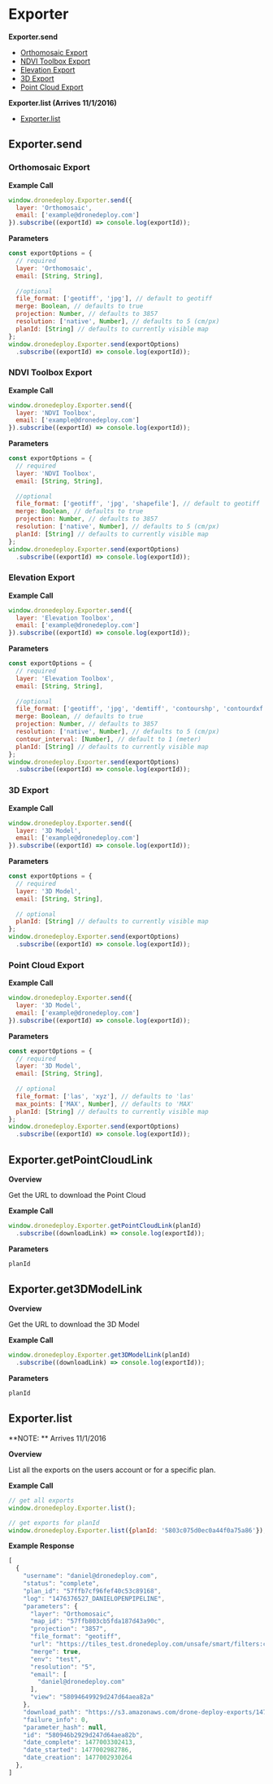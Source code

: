 # Exporter

**Exporter.send**
- [Orthomosaic Export](#orthomosaic-export)
- [NDVI Toolbox Export](#ndvi-toolbox-export)
- [Elevation Export](#elevation-export)
- [3D Export](#3d-export)
- [Point Cloud Export](#point-cloud-export)

**Exporter.list (Arrives 11/1/2016)**
- [Exporter.list](#exporterlist)

## Exporter.send

### Orthomosaic Export

**Example Call**

```javascript
window.dronedeploy.Exporter.send({
  layer: 'Orthomosaic',
  email: ['example@dronedeploy.com']
}).subscribe((exportId) => console.log(exportId));
```

**Parameters**

```javascript
const exportOptions = {
  // required
  layer: 'Orthomosaic',
  email: [String, String],
  
  //optional
  file_format: ['geotiff', 'jpg'], // default to geotiff
  merge: Boolean, // defaults to true
  projection: Number, // defaults to 3857
  resolution: ['native', Number], // defaults to 5 (cm/px)
  planId: [String] // defaults to currently visible map
};
window.dronedeploy.Exporter.send(exportOptions)
  .subscribe((exportId) => console.log(exportId));
```

### NDVI Toolbox Export

**Example Call**

```javascript
window.dronedeploy.Exporter.send({
  layer: 'NDVI Toolbox',
  email: ['example@dronedeploy.com']
}).subscribe((exportId) => console.log(exportId));
```

**Parameters**

```javascript
const exportOptions = {
  // required
  layer: 'NDVI Toolbox',
  email: [String, String],
  
  //optional
  file_format: ['geotiff', 'jpg', 'shapefile'], // default to geotiff
  merge: Boolean, // defaults to true
  projection: Number, // defaults to 3857
  resolution: ['native', Number], // defaults to 5 (cm/px)
  planId: [String] // defaults to currently visible map
};
window.dronedeploy.Exporter.send(exportOptions)
  .subscribe((exportId) => console.log(exportId));
```

### Elevation Export

**Example Call**

```javascript
window.dronedeploy.Exporter.send({
  layer: 'Elevation Toolbox',
  email: ['example@dronedeploy.com']
}).subscribe((exportId) => console.log(exportId));
```

**Parameters**

```javascript
const exportOptions = {
  // required
  layer: 'Elevation Toolbox',
  email: [String, String],
  
  //optional
  file_format: ['geotiff', 'jpg', 'demtiff', 'contourshp', 'contourdxf'], // default to geotiff
  merge: Boolean, // defaults to true
  projection: Number, // defaults to 3857
  resolution: ['native', Number], // defaults to 5 (cm/px)
  contour_interval: [Number], // default to 1 (meter)
  planId: [String] // defaults to currently visible map
};
window.dronedeploy.Exporter.send(exportOptions)
  .subscribe((exportId) => console.log(exportId));
```

### 3D Export

**Example Call**

```javascript
window.dronedeploy.Exporter.send({
  layer: '3D Model',
  email: ['example@dronedeploy.com']
}).subscribe((exportId) => console.log(exportId));
```

**Parameters**

```javascript
const exportOptions = {
  // required
  layer: '3D Model',
  email: [String, String],
  
  // optional
  planId: [String] // defaults to currently visible map
};
window.dronedeploy.Exporter.send(exportOptions)
  .subscribe((exportId) => console.log(exportId));
```

### Point Cloud Export

**Example Call**

```javascript
window.dronedeploy.Exporter.send({
  layer: '3D Model',
  email: ['example@dronedeploy.com']
}).subscribe((exportId) => console.log(exportId));
```

**Parameters**

```javascript
const exportOptions = {
  // required
  layer: '3D Model',
  email: [String, String],
  
  // optional
  file_format: ['las', 'xyz'], // defaults to 'las'
  max_points: ['MAX', Number], // defaults to 'MAX'
  planId: [String] // defaults to currently visible map
};
window.dronedeploy.Exporter.send(exportOptions)
  .subscribe((exportId) => console.log(exportId));
```

## Exporter.getPointCloudLink

**Overview**

Get the URL to download the Point Cloud

**Example Call**

```javascript
window.dronedeploy.Exporter.getPointCloudLink(planId)
  .subscribe((downloadLink) => console.log(exportId));
```

**Parameters**

```javascript
planId
```

## Exporter.get3DModelLink

**Overview**

Get the URL to download the 3D Model

**Example Call**

```javascript
window.dronedeploy.Exporter.get3DModelLink(planId)
  .subscribe((downloadLink) => console.log(exportId));
```

**Parameters**

```javascript
planId
```

## Exporter.list
**NOTE: ** Arrives 11/1/2016

**Overview**

List all the exports on the users account or for a specific plan.

**Example Call**
```javascript
// get all exports
window.dronedeploy.Exporter.list();

// get exports for planId
window.dronedeploy.Exporter.list({planId: '5803c075d0ec0a44f0a75a86'});
```

**Example Response**
```javascript
[
  {
    "username": "daniel@dronedeploy.com",
    "status": "complete",
    "plan_id": "57ffb7cf96fef40c53c89168",
    "log": "1476376527_DANIELOPENPIPELINE",
    "parameters": {
      "layer": "Orthomosaic",
      "map_id": "57ffb803cb5fda187d43a90c",
      "projection": "3857",
      "file_format": "geotiff",
      "url": "https://tiles_test.dronedeploy.com/unsafe/smart/filters:crop('{setting_crop_polygon}')/https%3A%2F%2Fs3.amazonaws.com/drone.deploy.tiles/{url}/{z}/{x}/{y}.png",
      "merge": true,
      "env": "test",
      "resolution": "5",
      "email": [
        "daniel@dronedeploy.com"
      ],
      "view": "58094649929d247d64aea82a"
    },
    "download_path": "https://s3.amazonaws.com/drone-deploy-exports/1476376527_DANIELOPENPIPELINE/UntitledMapsddfsdf_Orthomosaic_ThuOct20223610.zip?AWSAccessKeyId=AKIAISEWUBLV6Q6M3S3A&Expires=1479595007&Signature=AWSSLZIqt%2F71R540GBI2e3mif9c%3D",
    "failure_info": 0,
    "parameter_hash": null,
    "id": "580946b2929d247d64aea82b",
    "date_complete": 1477003302413,
    "date_started": 1477002982786,
    "date_creation": 1477002930264
  },
]
```